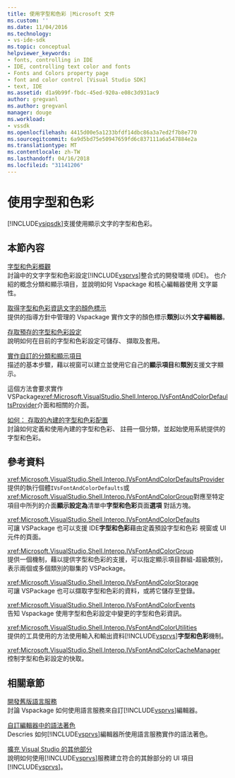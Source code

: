 ```yaml
---
title: 使用字型和色彩 |Microsoft 文件
ms.custom: ''
ms.date: 11/04/2016
ms.technology:
- vs-ide-sdk
ms.topic: conceptual
helpviewer_keywords:
- fonts, controlling in IDE
- IDE, controlling text color and fonts
- Fonts and Colors property page
- font and color control [Visual Studio SDK]
- text, IDE
ms.assetid: d1a9b99f-fbdc-45ed-920a-e08c3d931ac9
author: gregvanl
ms.author: gregvanl
manager: douge
ms.workload:
- vssdk
ms.openlocfilehash: 4415d00e5a1233bfdf14dbc86a3a7ed2f7b8e770
ms.sourcegitcommit: 6a9d5bd75e50947659fd6c837111a6a547884e2a
ms.translationtype: MT
ms.contentlocale: zh-TW
ms.lasthandoff: 04/16/2018
ms.locfileid: "31141206"
---
```

# <a name="using-fonts-and-colors"></a>使用字型和色彩
[!INCLUDE[vsipsdk](../extensibility/includes/vsipsdk_md.md)]支援使用顯示文字的字型和色彩。  
  
## <a name="in-this-section"></a>本節內容  
 [字型和色彩概觀](../extensibility/font-and-color-overview.md)  
 討論中的文字字型和色彩設定[!INCLUDE[vsprvs](../code-quality/includes/vsprvs_md.md)]整合式的開發環境 (IDE)。 也介紹的概念分類和顯示項目，並說明如何 Vspackage 和核心編輯器使用 文字屬性。  
  
 [取得字型和色彩資訊文字的顏色標示](../extensibility/getting-font-and-color-information-for-text-colorization.md)  
 提供的指導方針中管理的 Vspackage 實作文字的顏色標示**類別**以外**文字編輯器**。  
  
 [存取預存的字型和色彩設定](../extensibility/accessing-stored-font-and-color-settings.md)  
 說明如何在目前的字型和色彩設定可儲存、 擷取及套用。  
  
 [實作自訂的分類和顯示項目](../extensibility/implementing-custom-categories-and-display-items.md)  
 描述的基本步驟，藉以視窗可以建立並使用它自己的**顯示項目**和**類別**支援文字顯示。  
  
 這個方法會要求實作 VSPackage<xref:Microsoft.VisualStudio.Shell.Interop.IVsFontAndColorDefaultsProvider>介面和相關的介面。  
  
 [如何： 存取的內建的字型和色彩配置](../extensibility/how-to-access-the-built-in-fonts-and-color-scheme.md)  
 討論如何定義和使用內建的字型和色彩、 註冊一個分類，並起始使用系統提供的字型和色彩。  
  
## <a name="reference"></a>參考資料  
 <xref:Microsoft.VisualStudio.Shell.Interop.IVsFontAndColorDefaultsProvider>  
 提供的執行個體`IVsFontAndColorDefaults`或<xref:Microsoft.VisualStudio.Shell.Interop.IVsFontAndColorGroup>對應至特定項目中所列的介面**顯示設定為**清單中**字型和色彩**頁面**選項** 對話方塊。  
  
 <xref:Microsoft.VisualStudio.Shell.Interop.IVsFontAndColorDefaults>  
 可讓 VSPackage 也可以支援 IDE**字型和色彩**藉由定義預設字型和色彩 視窗或 UI 元件的頁面。  
  
 <xref:Microsoft.VisualStudio.Shell.Interop.IVsFontAndColorGroup>  
 提供一個機制，藉以提供字型和色彩的支援，可以指定顯示項目群組-超級類別，表示兩個或多個類別的聯集的 VSPackage。  
  
 <xref:Microsoft.VisualStudio.Shell.Interop.IVsFontAndColorStorage>  
 可讓 VSPackage 也可以擷取字型和色彩的資料，或將它儲存至登錄。  
  
 <xref:Microsoft.VisualStudio.Shell.Interop.IVsFontAndColorEvents>  
 告知 Vspackage 使用字型和色彩設定中變更的字型和色彩資訊。  
  
 <xref:Microsoft.VisualStudio.Shell.Interop.IVsFontAndColorUtilities>  
 提供的工具使用的方法使用輸入和輸出資料[!INCLUDE[vsprvs](../code-quality/includes/vsprvs_md.md)]**字型和色彩**機制。  
  
 <xref:Microsoft.VisualStudio.Shell.Interop.IVsFontAndColorCacheManager>  
 控制字型和色彩設定的快取。  
  
## <a name="related-sections"></a>相關章節  
 [開發舊版語言服務](../extensibility/internals/developing-a-legacy-language-service.md)  
 討論 Vspackage 如何使用語言服務來自訂[!INCLUDE[vsprvs](../code-quality/includes/vsprvs_md.md)]編輯器。  
  
 [自訂編輯器中的語法著色](../extensibility/syntax-coloring-in-custom-editors.md)  
 Descries 如何[!INCLUDE[vsprvs](../code-quality/includes/vsprvs_md.md)]編輯器所使用語言服務實作的語法著色。  
  
 [擴充 Visual Studio 的其他部分](../extensibility/extending-other-parts-of-visual-studio.md)  
 說明如何使用[!INCLUDE[vsprvs](../code-quality/includes/vsprvs_md.md)]服務建立符合的其餘部分的 UI 項目[!INCLUDE[vsprvs](../code-quality/includes/vsprvs_md.md)]。